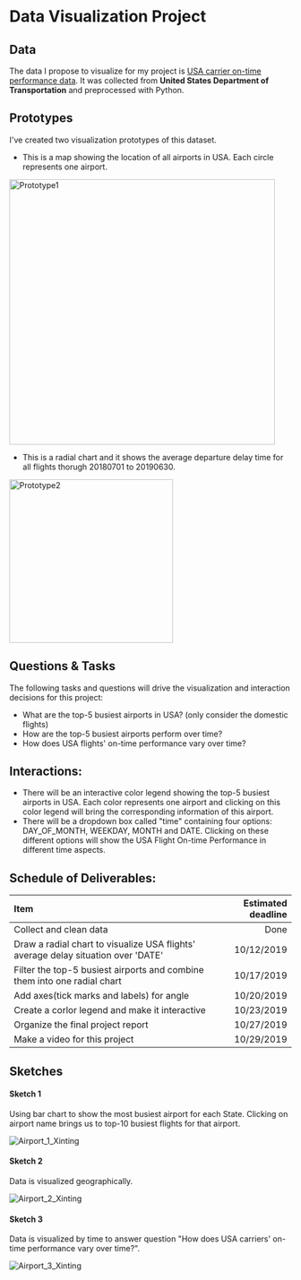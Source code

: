 # Data Visualization Project


## Data

The data I propose to visualize for my project is [USA carrier on-time performance data](https://gist.github.com/Echo226/d58e972330148cb6e55c8d4ab2496215). It was collected from **United States Department of Transportation** and preprocessed with Python.



## Prototypes

I've created two visualization prototypes of this dataset.

- This is a map showing the location of all airports in USA. Each circle represents one airport.

<img width="474" alt="Prototype1" src="https://user-images.githubusercontent.com/44983835/67640227-94360e00-f8cf-11e9-9f3e-b0dc01edc627.png">

- This is a radial chart and it shows the average departure delay time for all flights thorugh 20180701 to 20190630.

<img width="292" alt="Prototype2" src="https://user-images.githubusercontent.com/44983835/67640233-a021d000-f8cf-11e9-9eb0-a6a7daf31fff.png">



## Questions & Tasks

The following tasks and questions will drive the visualization and interaction decisions for this project:

- What are the top-5 busiest airports in USA? (only consider the domestic flights)
- How are the top-5 busiest airports perform over time?
- How does USA flights' on-time performance vary over time?

## Interactions:

- There will be an interactive color legend showing the top-5 busiest airports in USA. Each color represents one airport and clicking on this color legend will bring the corresponding information of this airport.
- There will be a dropdown box called "time" containing four options: DAY_OF_MONTH, WEEKDAY, MONTH and DATE. Clicking on these different options will show the USA Flight On-time Performance in different time aspects.



## Schedule of Deliverables:
| Item                                                                                   | Estimated deadline |
| :------------------------------------------------------------------------------------- | -----------------: |
| Collect and clean data                                                                 | Done               |
| Draw a radial chart to visualize USA flights' average delay situation over 'DATE'      | 10/12/2019         |
| Filter the top-5 busiest airports and combine them into one radial chart               | 10/17/2019         |
| Add axes(tick marks and labels) for angle                                              | 10/20/2019         |
| Create a corlor legend and make it interactive                                         | 10/23/2019         |
| Organize the final project report                                                      | 10/27/2019         |
| Make a video for this project                                                          | 10/29/2019         |


## Sketches

#### Sketch 1

Using bar chart to show the most busiest airport for each State. Clicking on airport name brings us to top-10  busiest flights for that airport.

![Airport_1_Xinting](https://user-images.githubusercontent.com/44983835/65616911-d34c0900-df89-11e9-8efa-417342351361.jpg)



#### Sketch 2

Data is visualized geographically.

![Airport_2_Xinting](https://user-images.githubusercontent.com/44983835/67640146-7f0caf80-f8ce-11e9-95c5-9ab227d537f5.jpg)



#### Sketch 3

Data is visualized by time to answer question "How does USA carriers' on-time performance vary over time?".

![Airport_3_Xinting](https://user-images.githubusercontent.com/44983835/67640148-8f248f00-f8ce-11e9-91f1-0713f254809b.jpg)



